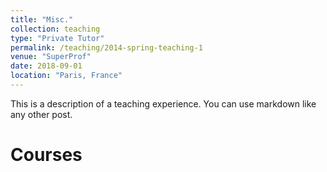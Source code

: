 ```yaml
---
title: "Misc."
collection: teaching
type: "Private Tutor"
permalink: /teaching/2014-spring-teaching-1
venue: "SuperProf"
date: 2018-09-01
location: "Paris, France"
---
```


This is a description of a teaching experience. You can use markdown like any other post.

Courses
======
